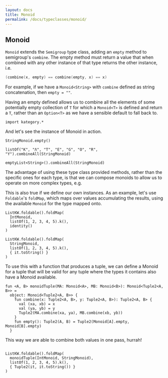 ```yaml
---
layout: docs
title: Monoid
permalink: /docs/typeclasses/monoid/
---
```


## Monoid

`Monoid` extends the `Semigroup` type class, adding an `empty` method to semigroup's `combine`. The empty method must return a value that when combined with any other instance of that type returns the other instance, i.e.

```kotlin
(combine(x, empty) == combine(empty, x) == x)
```

For example, if we have a `Monoid<String>` with `combine` defined as string concatenation, then `empty = ""`.

Having an empty defined allows us to combine all the elements of some potentially empty collection of `T` for which a `Monoid<T>` is defined and return a `T`, rather than an `Option<T>` as we have a sensible default to fall back to.

```kotlin:ank
import kategory.*
```

And let's see the instance of Monoid<String> in action.

```kotlin:ank
StringMonoid.empty()
```

```kotlin:ank
listOf("K", "Λ", "T", "E", "G", "O", "R", "Y").combineAll(StringMonoid)
```

```kotlin:ank
emptyList<String>().combineAll(StringMonoid)
```

The advantage of using these type class provided methods, rather than the specific ones for each type, is that we can compose monoids to allow us to operate on more complex types, e.g.

This is also true if we define our own instances. As an example, let's use `Foldable`'s `foldMap`, which maps over values accumulating the results, using the available `Monoid` for the type mapped onto.

```kotlin:ank
ListKW.foldable().foldMap(
  IntMonoid,
  listOf(1, 2, 3, 4, 5).k(),
  identity()
)
```

```kotlin:ank
ListKW.foldable().foldMap(
  StringMonoid,
  listOf(1, 2, 3, 4, 5).k(),
  { it.toString() }
)
```

To use this with a function that produces a tuple, we can define a Monoid for a tuple that will be valid for any tuple where the types it contains also have a Monoid available. 

```kotlin:ank:silent
fun <A, B> monoidTuple(MA: Monoid<A>, MB: Monoid<B>): Monoid<Tuple2<A, B>> =
  object: Monoid<Tuple2<A, B>> {
    fun combine(x: Tuple2<A, B>, y: Tuple2<A, B>): Tuple2<A, B> {
      val (xa, xb) = x
      val (ya, yb) = y
      Tuple2(MA.combine(xa, ya), MB.combine(xb, yb))
    }
    fun empty(): Tuple2(A, B) = Tuple2(Monoid[A].empty, Monoid[B].empty)
  }
```

This way we are able to combine both values in one pass, hurrah!

```kotlin:ank

ListKW.foldable().foldMap(
  monoidTuple(IntMonoid, StringMonoid),
  listOf(1, 2, 3, 4, 5).k(),
  { Tuple2(it, it.toString()) }
)
```